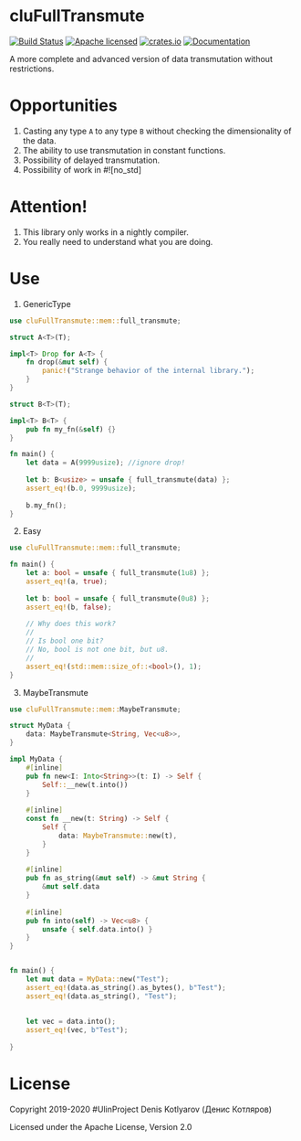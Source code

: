 # cluFullTransmute
[![Build Status](https://travis-ci.org/clucompany/cluFullTransmute.svg?branch=master)](https://travis-ci.org/clucompany/cluFullTransmute)
[![Apache licensed](https://img.shields.io/badge/license-Apache%202.0-blue.svg)](./LICENSE)
[![crates.io](http://meritbadge.herokuapp.com/cluFullTransmute)](https://crates.io/crates/cluFullTransmute)
[![Documentation](https://docs.rs/cluFullTransmute/badge.svg)](https://docs.rs/cluFullTransmute)

A more complete and advanced version of data transmutation without restrictions.

# Opportunities
1. Casting any type `A` to any type `B` without checking the dimensionality of the data.
2. The ability to use transmutation in constant functions.
3. Possibility of delayed transmutation.
4. Possibility of work in #![no_std]

# Attention!

1. This library only works in a nightly compiler.
2. You really need to understand what you are doing.


# Use

1. GenericType

```rust
use cluFullTransmute::mem::full_transmute;

struct A<T>(T);

impl<T> Drop for A<T> {
	fn drop(&mut self) {
		panic!("Strange behavior of the internal library.");
	}
}

struct B<T>(T);

impl<T> B<T> {
	pub fn my_fn(&self) {}
}

fn main() {
	let data = A(9999usize); //ignore drop!
	
	let b: B<usize> = unsafe { full_transmute(data) };
	assert_eq!(b.0, 9999usize);
	
	b.my_fn();
}
```

2. Easy

```rust
use cluFullTransmute::mem::full_transmute;

fn main() {
	let a: bool = unsafe { full_transmute(1u8) };
	assert_eq!(a, true);
	
	let b: bool = unsafe { full_transmute(0u8) };
	assert_eq!(b, false);
	
	// Why does this work?
	//
	// Is bool one bit?
	// No, bool is not one bit, but u8.
	//
	assert_eq!(std::mem::size_of::<bool>(), 1);
}
```

3. MaybeTransmute

```rust
use cluFullTransmute::mem::MaybeTransmute;

struct MyData {
	data: MaybeTransmute<String, Vec<u8>>,
}

impl MyData {
	#[inline]
	pub fn new<I: Into<String>>(t: I) -> Self {
		Self::__new(t.into())	
	}
	
	#[inline]
	const fn __new(t: String) -> Self {
		Self {
			data: MaybeTransmute::new(t),	
		}	
	}
	
	#[inline]
	pub fn as_string(&mut self) -> &mut String {
		&mut self.data
	}
	
	#[inline]
	pub fn into(self) -> Vec<u8> {
		unsafe { self.data.into() }
	}
}


fn main() {
	let mut data = MyData::new("Test");
	assert_eq!(data.as_string().as_bytes(), b"Test");
	assert_eq!(data.as_string(), "Test");
	
	
	let vec = data.into();
	assert_eq!(vec, b"Test");
	
}
```

# License

Copyright 2019-2020 #UlinProject Denis Kotlyarov (Денис Котляров)

Licensed under the Apache License, Version 2.0
